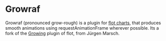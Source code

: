 Growraf
=======

Growraf (pronounced grow-rough) is a plugin for [flot charts](http://www.flotcharts.org), that produces smooth animations using requestAnimationFrame wherever possible.
Its a fork of the [Growing](https://github.com/jumjum123/JUMFlot) plugin of flot, from Jürgen Marsch.
